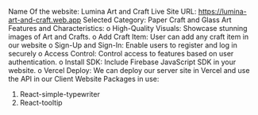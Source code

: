 Name Of the website: Lumina Art and Craft
Live Site URL: https://lumina-art-and-craft.web.app
Selected Category: Paper Craft and Glass Art
Features and Characteristics:
o	High-Quality Visuals: Showcase stunning images of Art and Crafts.
o	Add Craft Item: User can add any craft item in our website
o	 Sign-Up and Sign-In: Enable users to register and log in securely
o	Access Control: Control access to features based on user authentication.
o	Install SDK: Include Firebase JavaScript SDK in your website.
o	Vercel Deploy: We can deploy our server site in Vercel and use the API in our Client Website
Packages in use:
1.	React-simple-typewriter
2.	React-tooltip
